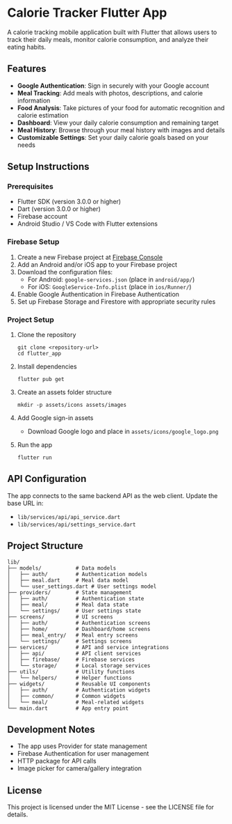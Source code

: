# Calorie Tracker Flutter App

A calorie tracking mobile application built with Flutter that allows users to track their daily meals, monitor calorie consumption, and analyze their eating habits.

## Features

- **Google Authentication**: Sign in securely with your Google account
- **Meal Tracking**: Add meals with photos, descriptions, and calorie information
- **Food Analysis**: Take pictures of your food for automatic recognition and calorie estimation
- **Dashboard**: View your daily calorie consumption and remaining target
- **Meal History**: Browse through your meal history with images and details
- **Customizable Settings**: Set your daily calorie goals based on your needs

## Setup Instructions

### Prerequisites

- Flutter SDK (version 3.0.0 or higher)
- Dart (version 3.0.0 or higher)
- Firebase account
- Android Studio / VS Code with Flutter extensions

### Firebase Setup

1. Create a new Firebase project at [Firebase Console](https://console.firebase.google.com/)
2. Add an Android and/or iOS app to your Firebase project
3. Download the configuration files:
   - For Android: `google-services.json` (place in `android/app/`)
   - For iOS: `GoogleService-Info.plist` (place in `ios/Runner/`)
4. Enable Google Authentication in Firebase Authentication
5. Set up Firebase Storage and Firestore with appropriate security rules

### Project Setup

1. Clone the repository
   ```
   git clone <repository-url>
   cd flutter_app
   ```

2. Install dependencies
   ```
   flutter pub get
   ```

3. Create an assets folder structure
   ```
   mkdir -p assets/icons assets/images
   ```

4. Add Google sign-in assets
   - Download Google logo and place in `assets/icons/google_logo.png`

5. Run the app
   ```
   flutter run
   ```

## API Configuration

The app connects to the same backend API as the web client. Update the base URL in:
- `lib/services/api/api_service.dart`
- `lib/services/api/settings_service.dart`

## Project Structure

```
lib/
├── models/           # Data models
│   ├── auth/         # Authentication models
│   ├── meal.dart     # Meal data model
│   └── user_settings.dart # User settings model
├── providers/        # State management
│   ├── auth/         # Authentication state
│   ├── meal/         # Meal data state
│   └── settings/     # User settings state
├── screens/          # UI screens
│   ├── auth/         # Authentication screens
│   ├── home/         # Dashboard/home screens
│   ├── meal_entry/   # Meal entry screens
│   └── settings/     # Settings screens
├── services/         # API and service integrations
│   ├── api/          # API client services
│   ├── firebase/     # Firebase services
│   └── storage/      # Local storage services
├── utils/            # Utility functions
│   └── helpers/      # Helper functions
├── widgets/          # Reusable UI components
│   ├── auth/         # Authentication widgets
│   ├── common/       # Common widgets
│   └── meal/         # Meal-related widgets
└── main.dart         # App entry point
```

## Development Notes

- The app uses Provider for state management
- Firebase Authentication for user management
- HTTP package for API calls
- Image picker for camera/gallery integration

## License

This project is licensed under the MIT License - see the LICENSE file for details.